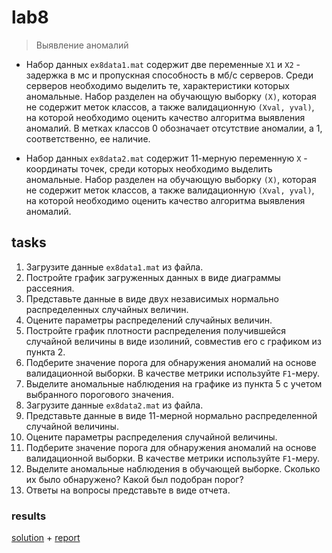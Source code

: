 # lab8
> Выявление аномалий

- Набор данных `ex8data1.mat` содержит две переменные `X1` и `X2` - задержка в мс и пропускная способность в мб/c серверов. Среди серверов необходимо выделить те, характеристики которых аномальные. Набор разделен на обучающую выборку `(X)`, которая не содержит меток классов, а также валидационную `(Xval, yval)`, на которой необходимо оценить качество алгоритма выявления аномалий. В метках классов 0 обозначает отсутствие аномалии, а 1, соответственно, ее наличие.

- Набор данных `ex8data2.mat` содержит 11-мерную переменную `X` - координаты точек, среди которых необходимо выделить аномальные. Набор разделен на обучающую выборку `(X)`, которая не содержит меток классов, а также валидационную `(Xval, yval)`, на которой необходимо оценить качество алгоритма выявления аномалий.

## tasks

1. Загрузите данные `ex8data1.mat` из файла.
2. Постройте график загруженных данных в виде диаграммы рассеяния.
3. Представьте данные в виде двух независимых нормально распределенных случайных величин.
4. Оцените параметры распределений случайных величин.
5. Постройте график плотности распределения получившейся случайной величины в виде изолиний, совместив его с графиком из пункта 2.
6. Подберите значение порога для обнаружения аномалий на основе валидационной выборки. В качестве метрики используйте `F1`-меру.
7. Выделите аномальные наблюдения на графике из пункта 5 с учетом выбранного порогового значения.
8. Загрузите данные `ex8data2.mat` из файла.
9. Представьте данные в виде 11-мерной нормально распределенной случайной величины.
10. Оцените параметры распределения случайной величины.
11. Подберите значение порога для обнаружения аномалий на основе валидационной выборки. В качестве метрики используйте `F1`-меру.
12. Выделите аномальные наблюдения в обучающей выборке. Сколько их было обнаружено? Какой был подобран порог?
13. Ответы на вопросы представьте в виде отчета.

### results

[solution](/ml/lab8/lab8.ipynb) + [report](/ml/lab8/lab8.md)
